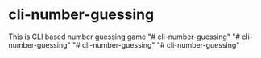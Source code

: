 # cli-number-guessing
This is CLI based number guessing game
"# cli-number-guessing" 
"# cli-number-guessing" 
"# cli-number-guessing" 
"# cli-number-guessing" 
